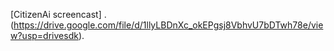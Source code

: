 [CitizenAi screencast]
.(https://drive.google.com/file/d/1llyLBDnXc_okEPgsj8VbhvU7bDTwh78e/view?usp=drivesdk).
